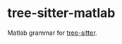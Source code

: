# tree-sitter-matlab

Matlab grammar for [tree-sitter](https://github.com/tree-sitter/tree-sitter).
